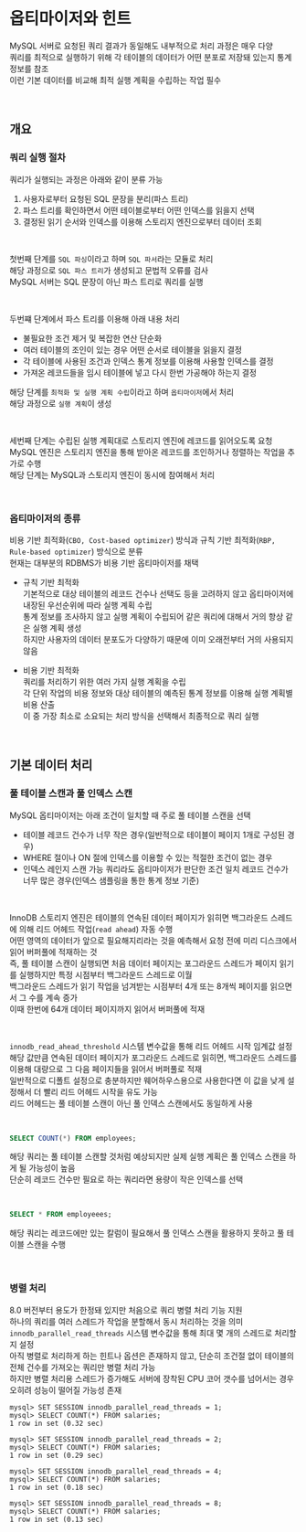 # 옵티마이저와 힌트
MySQL 서버로 요청된 쿼리 결과가 동일해도 내부적으로 처리 과정은 매우 다양  
쿼리를 최적으로 실행하기 위해 각 테이블의 데이터가 어떤 분포로 저장돼 있는지 통계 정보를 참조  
이런 기본 데이터를 비교해 최적 실행 계획을 수립하는 작업 필수  

<br>

## 개요

### 쿼리 실행 절차
쿼리가 실행되는 과정은 아래와 같이 분류 가능  
1.  사용자로부터 요청된 SQL 문장을 분리(파스 트리)  
2.  파스 트리를 확인하면서 어떤 테이블로부터 어떤 인덱스를 읽을지 선택  
3.  결정된 읽기 순서와 인덱스를 이용해 스토리지 엔진으로부터 데이터 조회  

<br>

첫번째 단계를 `SQL 파싱`이라고 하며 `SQL 파서`라는 모듈로 처리  
해당 과정으로 `SQL 파스 트리`가 생성되고 문법적 오류를 검사  
MySQL 서버는 SQL 문장이 아닌 파스 트리로 쿼리를 실행  

<br>

두번쨰 단계에서 파스 트리를 이용해 아래 내용 처리
- 불필요한 조건 제거 및 복잡한 연산 단순화  
- 여러 테이블의 조인이 있는 경우 어떤 순서로 테이블을 읽을지 결정  
- 각 테이블에 사용된 조건과 인덱스 통계 정보를 이용해 사용할 인덱스를 결정  
- 가져온 레코드들을 임시 테이블에 넣고 다시 한번 가공해야 하는지 결정  

해당 단계를 `최적화 및 실행 계획 수립`이라고 하며 `옵티마이저`에서 처리  
해당 과정으로 `실행 계획`이 생성  

<br>

세번째 단계는 수립된 실행 계획대로 스토리지 엔진에 레코드를 읽어오도록 요청  
MySQL 엔진은 스토리지 엔진을 통해 받아온 레코드를 조인하거나 정렬하는 작업을 추가로 수행  
해당 단계는 MySQL과 스토리지 엔진이 동시에 참여해서 처리  

<br>

### 옵티마이저의 종류
비용 기반 최적화(`CBO, Cost-based optimizer`) 방식과 규칙 기반 최적화(`RBP, Rule-based optimizer`) 방식으로 분류  
현재는 대부분의 RDBMS가 비용 기반 옵티마이저를 채택  
- 규칙 기반 최적화  
  기본적으로 대상 테이블의 레코드 건수나 선택도 등을 고려하지 않고 옵티마이저에 내장된 우선순위에 따라 실행 계획 수립  
  통계 정보를 조사하지 않고 실행 계획이 수립되어 같은 쿼리에 대해서 거의 항상 같은 실행 계획 생성  
  하지만 사용자의 데이터 분포도가 다양하기 때문에 이미 오래전부터 거의 사용되지 않음  
  
- 비용 기반 최적화  
  쿼리를 처리하기 위한 여러 가지 실행 계획을 수립  
  각 단위 작업의 비용 정보와 대상 테이블의 예측된 통계 정보를 이용해 실행 계획별 비용 산출  
  이 중 가장 최소로 소요되는 처리 방식을 선택해서 최종적으로 쿼리 실행  

<br>

## 기본 데이터 처리

### 풀 테이블 스캔과 풀 인덱스 스캔
MySQL 옵티마이저는 아래 조건이 일치할 때 주로 풀 테이블 스캔을 선택  
- 테이블 레코드 건수가 너무 작은 경우(일반적으로 테이블이 페이지 1개로 구성된 경우)  
- WHERE 절이나 ON 절에 인덱스를 이용할 수 있는 적절한 조건이 없는 경우  
- 인덱스 레인지 스캔 가능 쿼리라도 옵티마이저가 판단한 조건 일치 레코드 건수가 너무 많은 경우(인덱스 샘플링을 통한 통계 정보 기준)  

<br>

InnoDB 스토리지 엔진은 테이블의 연속된 데이터 페이지가 읽히면 백그라운드 스레드에 의해 리드 어헤드 작업(`read ahead`) 자동 수행  
어떤 영역의 데이터가 앞으로 필요해지리라는 것을 예측해서 요청 전에 미리 디스크에서 읽어 버퍼풀에 적재하는 것  
즉, 풀 테이블 스캔이 실행되면 처음 데이터 페이지는 포그라운드 스레드가 페이지 읽기를 실행하지만 특정 시점부터 백그라운드 스레드로 이월  
백그라운드 스레드가 읽기 작업을 넘겨받는 시점부터 4개 또는 8개씩 페이지를 읽으면서 그 수를 계속 증가  
이때 한번에 64개 데이터 페이지까지 읽어서 버퍼풀에 적재  

<br>

`innodb_read_ahead_threshold` 시스템 변수값을 통해 리드 어헤드 시작 임계값 설정  
해당 값만큼 연속된 데이터 페이지가 포그라운드 스레드로 읽히면, 백그라운드 스레드를 이용해 대량으로 그 다음 페이지들을 읽어서 버퍼풀로 적재  
일반적으로 디폴트 설정으로 충분하지만 웨어하우스용으로 사용한다면 이 값을 낮게 설정해서 더 빨리 리드 어헤드 시작을 유도 가능  
리드 어헤드는 풀 테이블 스캔이 아닌 풀 인덱스 스캔에서도 동일하게 사용  

<br>

```sql
SELECT COUNT(*) FROM employees;
```

해당 쿼리는 풀 테이블 스캔할 것처럼 예상되지만 실제 실행 계획은 풀 인덱스 스캔을 하게 될 가능성이 높음  
단순히 레코드 건수만 필요로 하는 쿼리라면 용량이 작은 인덱스를 선택  

<br>

```sql
SELECT * FROM employeees;
```

해당 쿼리는 레코드에만 있는 칼럼이 필요해서 풀 인덱스 스캔을 활용하지 못하고 풀 테이블 스캔을 수행  

<br>

### 병렬 처리
8.0 버전부터 용도가 한정돼 있지만 처음으로 쿼리 병렬 처리 기능 지원  
하나의 쿼리를 여러 스레드가 작업을 분할해서 동시 처리하는 것을 의미  
`innodb_parallel_read_threads` 시스템 변수값을 통해 최대 몇 개의 스레드로 처리할지 설정  
아직 병렬로 처리하게 하는 힌트나 옵션은 존재하지 않고, 단순히 조건절 없이 테이블의 전체 건수를 가져오는 쿼리만 병렬 처리 가능  
하지만 병렬 처리용 스레드가 증가해도 서버에 장착된 CPU 코어 갯수를 넘어서는 경우 오히려 성능이 떨어질 가능성 존재  

```
mysql> SET SESSION innodb_parallel_read_threads = 1;
mysql> SELECT COUNT(*) FROM salaries;
1 row in set (0.32 sec)

mysql> SET SESSION innodb_parallel_read_threads = 2;
mysql> SELECT COUNT(*) FROM salaries;
1 row in set (0.29 sec)

mysql> SET SESSION innodb_parallel_read_threads = 4;
mysql> SELECT COUNT(*) FROM salaries;
1 row in set (0.18 sec)

mysql> SET SESSION innodb_parallel_read_threads = 8;
mysql> SELECT COUNT(*) FROM salaries;
1 row in set (0.13 sec)
```

<br>

